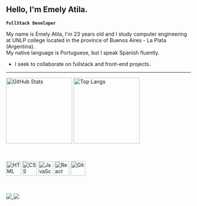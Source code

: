 ## Hello, I'm Emely Atila.

**`FullStack Developer`**

My name is Emely Atila, I'm 23 years old and I study computer engineering at UNLP college located in the province of Buenos Aires - La Plata (Argentina).  
My native language is Portuguese, but I speak Spanish fluently.

- I seek to collaborate on fullstack and front-end projects.

---
<p>
  <img 
    alt="GitHub Stats" 
    height="180px" 
    src="https://github-readme-stats.vercel.app/api?username=EmelyAtila&show_icons=true&theme=dark&include_all_commits=true&locale=pt-br" 
  />
  <img 
    alt="Top Langs" 
    height="180px" 
    src="https://github-readme-stats.vercel.app/api/top-langs/?username=EmelyAtila&theme=dark&layout=compact&custom_title=Tecnologias&langs_count=9" 
  />
</p>

<br/>

<p>
  <img alt="HTML" title="HTML" width="40px" src="https://cdn.jsdelivr.net/gh/devicons/devicon@latest/icons/html5/html5-original.svg"/>
  <img alt="CSS" title="CSS" width="40px" src="https://cdn.jsdelivr.net/gh/devicons/devicon@latest/icons/css3/css3-original.svg"/>
  <img alt="JavaScript" title="JavaScript" width="40px" src="https://cdn.jsdelivr.net/gh/devicons/devicon@latest/icons/javascript/javascript-original.svg"/>
  <img alt="React" title="React" width="40px" src="https://cdn.jsdelivr.net/gh/devicons/devicon@latest/icons/react/react-original.svg"/>
  <img alt="Git" title="Git" width="40px" src="https://cdn.jsdelivr.net/gh/devicons/devicon@latest/icons/git/git-original.svg"/>
</p>

<br/>

<p>
  <a href="mailto:emelyatila@gmail.com">
    <img src="https://img.shields.io/badge/Email-D14836?style=for-the-badge&logo=gmail&logoColor=white"/>
  </a>

  <a href="www.linkedin.com/in/emely-atila-111756231/" target="_blank">
    <img src="https://img.shields.io/badge/LinkedIn-0077B5?style=for-the-badge&logo=linkedin&logoColor=white"/>
  </a>
</p>
